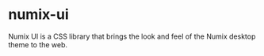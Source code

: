 # numix-ui
Numix UI is a CSS library that brings the look and feel of the Numix desktop theme to the web.
